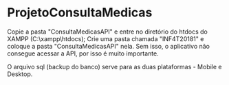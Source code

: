 # ProjetoConsultaMedicas
Copie a pasta "ConsultaMedicasAPI" e entre no diretório do htdocs do XAMPP (C:\xampp\htdocs);
Crie uma pasta chamada "INF4T20181" e coloque a pasta "ConsultaMedicasAPI" nela. Sem isso, 
o aplicativo não consegue acessar a API, por isso é muito importante.

O arquivo sql (backup do banco) serve para as duas plataformas - Mobile e Desktop.

